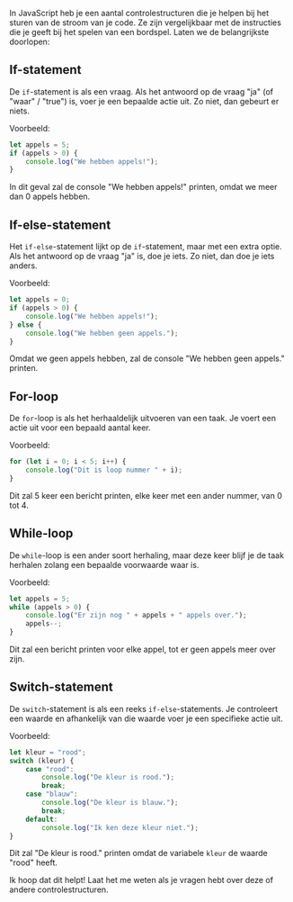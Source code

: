 In JavaScript heb je een aantal controlestructuren die je helpen bij het sturen van de stroom van je code. Ze zijn vergelijkbaar met de instructies die je geeft bij het spelen van een bordspel. Laten we de belangrijkste doorlopen:

## If-statement

De `if`-statement is als een vraag. Als het antwoord op de vraag "ja" (of "waar" / "true") is, voer je een bepaalde actie uit. Zo niet, dan gebeurt er niets.

Voorbeeld:
```javascript
let appels = 5;
if (appels > 0) {
    console.log("We hebben appels!");
}
```
In dit geval zal de console "We hebben appels!" printen, omdat we meer dan 0 appels hebben.

## If-else-statement

Het `if-else`-statement lijkt op de `if`-statement, maar met een extra optie. Als het antwoord op de vraag "ja" is, doe je iets. Zo niet, dan doe je iets anders.

Voorbeeld:
```javascript
let appels = 0;
if (appels > 0) {
    console.log("We hebben appels!");
} else {
    console.log("We hebben geen appels.");
}
```
Omdat we geen appels hebben, zal de console "We hebben geen appels." printen.

## For-loop

De `for`-loop is als het herhaaldelijk uitvoeren van een taak. Je voert een actie uit voor een bepaald aantal keer.

Voorbeeld:
```javascript
for (let i = 0; i < 5; i++) {
    console.log("Dit is loop nummer " + i);
}
```
Dit zal 5 keer een bericht printen, elke keer met een ander nummer, van 0 tot 4.

## While-loop

De `while`-loop is een ander soort herhaling, maar deze keer blijf je de taak herhalen zolang een bepaalde voorwaarde waar is.

Voorbeeld:
```javascript
let appels = 5;
while (appels > 0) {
    console.log("Er zijn nog " + appels + " appels over.");
    appels--;
}
```
Dit zal een bericht printen voor elke appel, tot er geen appels meer over zijn.

## Switch-statement

De `switch`-statement is als een reeks `if-else`-statements. Je controleert een waarde en afhankelijk van die waarde voer je een specifieke actie uit.

Voorbeeld:
```javascript
let kleur = "rood";
switch (kleur) {
    case "rood":
        console.log("De kleur is rood.");
        break;
    case "blauw":
        console.log("De kleur is blauw.");
        break;
    default:
        console.log("Ik ken deze kleur niet.");
}
```
Dit zal "De kleur is rood." printen omdat de variabele `kleur` de waarde "rood" heeft.

Ik hoop dat dit helpt! Laat het me weten als je vragen hebt over deze of andere controlestructuren.
